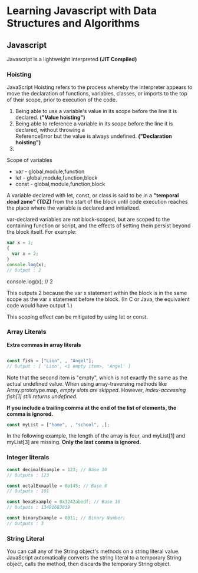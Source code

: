 # Learning Javascript with Data Structures and Algorithms

## Javascript

Javascript is a lightweight interpreted <span title="Just-in-time (JIT) compilation is a computing technique where code is compiled during program execution,commonly translating bytecode to machine code for direct execution. JIT compilers continuously analyze executing code to determine when compilation or recompilation would provide a speed advantage. JIT compilation blends the speed of compiled code with the flexibility of interpretation, though it incurs interpreter and compilation overhead. It's well-suited for dynamic programming languages, supporting late-bound data types and security guarantees, and enables adaptive optimizations like dynamic recompilation and microarchitecture-specific speedups.">**(JIT Compiled)**</span>

### Hoisting

JavaScript Hoisting refers to the process whereby the interpreter appears to move the declaration of functions, variables, classes, or imports to the top of their scope, prior to execution of the code.

1. Being able to use a variable's value in its scope before the line it is declared. **("Value hoisting")**
2. Being able to reference a variable in its scope before the line it is declared, without throwing a  
  ReferenceError but the value is always undefined. **("Declaration hoisting")**
3. 

Scope of variables

- var     -   global,module,function
- let     -   global,module,function,block
- const   -   global,module,function,block


A variable declared with let, const, or class is said to be in a **"temporal dead zone" (TDZ)** from the start of the block until code execution reaches the place where the variable is declared and initialized.

var-declared variables are not block-scoped, but are scoped to the containing function or script, and the effects of setting them persist beyond the block itself. For example:

```Javascript
var x = 1;
{
  var x = 2;
}
console.log(x);
// Output : 2

```
console.log(x); // 2


This outputs 2 because the var x statement within the block is in the same scope as the var x statement before the block. (In C or Java, the equivalent code would have output 1.)

This scoping effect can be mitigated by using let or const.
### Array Literals

**Extra commas in array literals**

```Javascript

const fish = ["Lion", , "Angel"];
// Output : [ 'Lion', <1 empty item>, 'Angel' ]

```

Note that the second item is "empty", which is not exactly the same as the actual undefined value. When using array-traversing methods like Array.prototype.map, *empty slots are skipped*. However, *index-accessing fish[1] still returns undefined*.

**If you include a trailing comma at the end of the list of elements, the comma is ignored.**

```Javascript
const myList = ["home", , "school", ,];
```

In the following example, the length of the array is four, and myList[1] and myList[3] are missing. **Only the last comma is ignored.**


### Integer literals

```Javascript
const decimalExample = 123; // Base 10
// Outputs : 123

const octalExmaplle = 0o145; // Base 8
// Outputs : 101

const hexaExample = 0x3242abedf; // Base 16
// Outputs : 13491683039

const binaryExample = 0B11; // Binary Number;
// Outputs : 3

```

### String Literal

You can call any of the String object's methods on a string literal value. JavaScript automatically converts the string literal to a temporary String object, calls the method, then discards the temporary String object.

